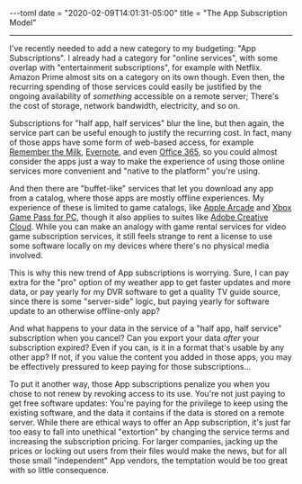 ---toml
date = "2020-02-09T14:01:31-05:00"
title = "The App Subscription Model"

---

I've recently needed to add a new category to my budgeting: "App Subscriptions". I already had a category for "online services", with some overlap with "entertainment subscriptions", for example with Netflix. Amazon Prime almost sits on a category on its own though. Even then, the recurring spending of those services could easily be justified by the ongoing availability of *something* accessible on a remote server; There's the cost of storage, network bandwidth, electricity, and so on.

Subscriptions for "half app, half services" blur the line, but then again, the service part can be useful enough to justify the recurring cost. In fact, many of those apps have some form of web-based access, for example [Remember the Milk](https://www.rememberthemilk.com/), [Evernote](https://evernote.com/), and even [Office 365](https://office365.com/), so you could almost consider the apps just a way to make the experience of using those online services more convenient and "native to the platform" you're using.

And then there are "buffet-like" services that let you download any app from a catalog, where those apps are mostly offline experiences. My experience of these is limited to game catalogs, like [Apple Arcade](https://www.apple.com/apple-arcade/) and [Xbox Game Pass for PC](https://www.xbox.com/en-US/xbox-game-pass/pc-games/), though it also applies to suites like [Adobe Creative Cloud](https://www.adobe.com/creativecloud.html). While you can make an analogy with game rental services for video game subscription services, it still feels strange to rent a license to use some software locally on my devices where there's no physical media involved.

This is why this new trend of App subscriptions is worrying. Sure, I can pay extra for the "pro" option of my weather app to get faster updates and more data, or pay yearly for my DVR software to get a quality TV guide source, since there is some "server-side" logic, but paying yearly for software update to an otherwise offline-only app?

And what happens to your data in the service of a "half app, half service" subscription when you cancel? Can you export your data *after* your subscription expired? Even if you can, is it in a format that's usable by any other app? If not, if you value the content you added in those apps, you may be effectively pressured to keep paying for those subscriptions...

To put it another way, those App subscriptions penalize you when you chose to not renew by revoking access to its use. You're not just paying to get free software updates: You're paying for the privilege to keep using the existing software, and the data it contains if the data is stored on a remote server. While there are ethical ways to offer an App subscription, it's just far too easy to fall into unethical "extortion" by changing the service terms and increasing the subscription pricing. For larger companies, jacking up the prices or locking out users from their files would make the news, but for all those small "independent" App vendors, the temptation would be too great with so little consequence.
